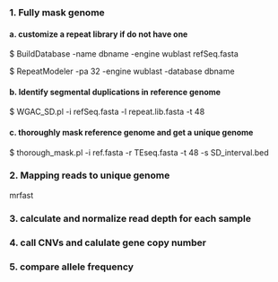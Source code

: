 
### 1. Fully mask genome
#### a. customize a repeat library if do not have one
$ BuildDatabase -name dbname -engine wublast  refSeq.fasta

$ RepeatModeler -pa 32 -engine wublast -database dbname

#### b. Identify segmental duplications in reference genome
$ WGAC_SD.pl -i refSeq.fasta -l repeat.lib.fasta -t 48

#### c. thoroughly mask reference genome and get a unique genome

$ thorough_mask.pl -i ref.fasta -r TEseq.fasta -t 48 -s SD_interval.bed

### 2. Mapping reads to unique genome

mrfast

### 3. calculate and normalize read depth for each sample


### 4. call CNVs and calulate gene copy number

### 5. compare allele frequency
